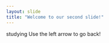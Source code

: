 ```yaml
---
layout: slide
title: "Welcome to our second slide!"
---
```

studying 
Use the left arrow to go back!
